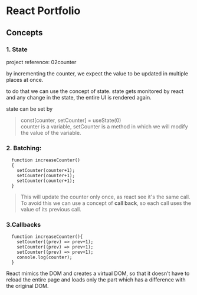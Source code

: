 # React Portfolio

## Concepts

### 1. State

project reference: 02counter

by incrementing the counter, we expect the value to be updated in multiple places at once.

to do that we can use the concept of state.
state gets monitored by react and any change in the state, the entire UI is rendered again.

state can be set by 
> const[counter, setCounter] = useState(0) <br>
> counter is a variable, setCounter is a method in which we will modify the value of the variable.

### 2. Batching:
```
  function increaseCounter()
  {
    setCounter(counter+1);
    setCounter(counter+1);
    setCounter(counter+1);
  }
```
>This will update the counter only once, as react see it's the same call.<br>
>To avoid this we can use a concept of <strong>call back</strong>, so each call uses the value of its previous call.

### 3.Callbacks
```
  function increaseCounter(){
    setCounter((prev) => prev+1);
    setCounter((prev) => prev+1);
    setCounter((prev) => prev+1);
    console.log(counter);
  }
```

React mimics the DOM and creates a virtual DOM, so that it doesn't have to reload the entire page and loads only the part which has a difference with the original DOM.
